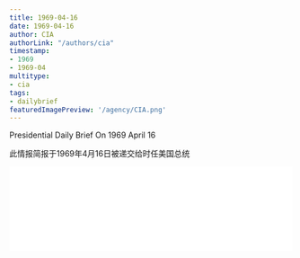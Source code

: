 ```yaml
---
title: 1969-04-16
date: 1969-04-16
author: CIA 
authorLink: "/authors/cia"
timestamp: 
- 1969
- 1969-04
multitype: 
- cia
tags: 
- dailybrief
featuredImagePreview: '/agency/CIA.png'
---
```



Presidential Daily Brief On 1969 April 16

此情报简报于1969年4月16日被递交给时任美国总统

<!--more-->





<div id="over" style="width:100%; overflow:hidden"> <iframe id="sFrame" name="sFrame" frameborder="no" border="0"  allowfullscreen marginwidth="0" scrolling="no" src = " /CIA/1969-04-16.html "  style = " position:absulute; width: 806px; top: 300;" > </iframe> </div>